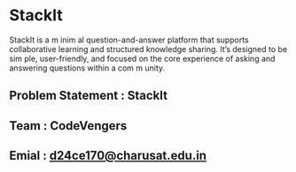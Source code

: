 # StackIt
StackIt is a m inim al question-and-answer platform that supports collaborative learning and structured knowledge sharing. It’s designed to be sim ple, user-friendly, and focused on the core experience of asking and answering questions within a com m unity.

## Problem Statement : StackIt
## Team : CodeVengers
## Emial : d24ce170@charusat.edu.in
